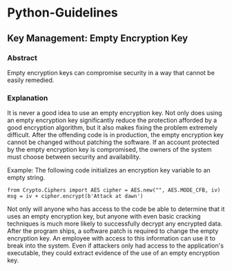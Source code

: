 # Python-Guidelines


## Key Management: Empty Encryption Key

### Abstract
Empty encryption keys can compromise security in a way that cannot be easily remedied.
### Explanation
It is never a good idea to use an empty encryption key. Not only does using an empty encryption key significantly reduce the protection afforded by a good encryption algorithm, but it also makes fixing the problem extremely difficult. After the offending code is in production, the empty encryption key cannot be changed without patching the software. If an account protected by the empty encryption key is compromised, the owners of the system must choose between security and availability.

Example: The following code initializes an encryption key variable to an empty string.

``
from Crypto.Ciphers import AES
cipher = AES.new("", AES.MODE_CFB, iv)
msg = iv + cipher.encrypt(b'Attack at dawn')
``


Not only will anyone who has access to the code be able to determine that it uses an empty encryption key, but anyone with even basic cracking techniques is much more likely to successfully decrypt any encrypted data. After the program ships, a software patch is required to change the empty encryption key. An employee with access to this information can use it to break into the system. Even if attackers only had access to the application's executable, they could extract evidence of the use of an empty encryption key.
